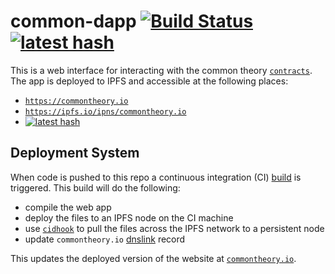 # common-dapp [![Build Status](https://travis-ci.org/common-theory/common-dapp.svg?branch=master)](https://travis-ci.org/common-theory/common-dapp) [![latest hash](https://dnslink-cid-badge.commontheory.io/commontheory.io)](https://commontheory.io)

This is a web interface for interacting with the common theory [`contracts`](https://github.com/common-theory/contracts). The app is deployed to IPFS and accessible at the following places:

- [`https://commontheory.io`](https://commontheory.io)
- [`https://ipfs.io/ipns/commontheory.io`](https://ipfs.io/ipns/commontheory.io)
- [![latest hash](https://dnslink-cid-badge.commontheory.io/commontheory.io)](https://dnslink-cid-badge.commontheory.io/commontheory.io?redirect=true)

## Deployment System

When code is pushed to this repo a continuous integration (CI) [build](https://travis-ci.org/common-theory/common-dapp) is triggered. This build will do the following:

- compile the web app
- deploy the files to an IPFS node on the CI machine
- use [`cidhook`](https://github.com/jchancehud/cidhook) to pull the files across the IPFS network to a persistent node
- update `commontheory.io` [dnslink](https://docs.ipfs.io/guides/concepts/dnslink/) record

This updates the deployed version of the website at [`commontheory.io`](https://commontheory.io).
